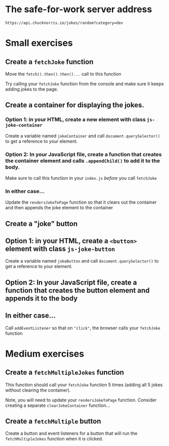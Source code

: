 # The safe-for-work server address

`https://api.chucknorris.io/jokes/random?category=dev`

# Small exercises

## Create a `fetchJoke` function

Move the `fetch().then().then()...` call to this function

Try calling your `fetchJoke` function from the console and make sure it keeps adding jokes to the page.

## Create a container for displaying the jokes.

### Option 1: in your HTML, create a new element with class `js-joke-container`

Create a variable named `jokeContainer` and call `document.querySelector()` to get a reference to your element.

### Option 2: In your JavaScript file, create a function that creates the container element and calls `.appendChild()` to add it to the body.

Make sure to call this function in your `index.js` *before* you call `fetchJoke`

### In either case...

Update the `rendersJokeToPage` function so that it clears out the container and then appends the joke element to the container

## Create a "joke" button

## Option 1: in your HTML, create a `<button>` element with class `js-joke-button`

Create a variable named `jokeButton` and call `document.querySelector()` to get a reference to your element.

## Option 2: In your JavaScript file, create a function that creates the button element and appends it to the body

## In either case...

Call `addEventListener` so that on `"click"`, the browser calls your `fetchJoke` function

# Medium exercises

## Create a `fetchMultipleJokes` function

This function should call your `fetchJoke` function 5 times (adding all 5 jokes without clearing the container).

Note, you will need to update your `rendersJokeToPage` function. Consider creating a separate `clearJokeContainer` function...

## Create a `fetchMultiple` button

Create a button and event listeners for a button that will run the `fetchMultipleJokes` function when it is clicked.
